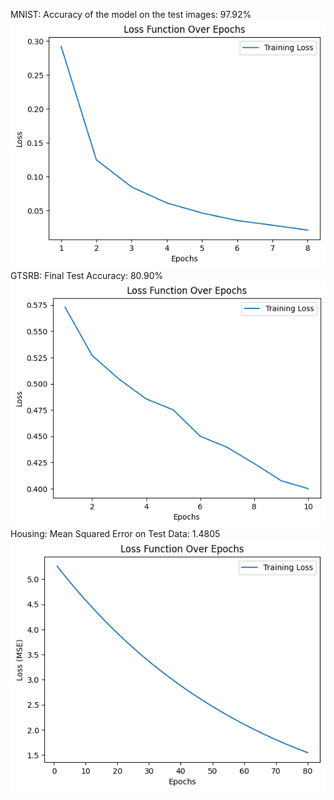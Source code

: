 MNIST: Accuracy of the model on the test images: 97.92%
![Alt text](mnistloss.png)
GTSRB: Final Test Accuracy: 80.90%
![Alt text](gtsrbloss.png)
Housing: Mean Squared Error on Test Data: 1.4805
![Alt text](housingloss.png)
